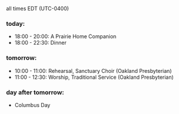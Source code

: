 all times EDT (UTC-0400)

### today:

* 18:00 - 20:00: A Prairie Home Companion
* 18:00 - 22:30: Dinner 

### tomorrow:

* 10:00 - 11:00: Rehearsal, Sanctuary Choir (Oakland Presbyterian)
* 11:00 - 12:30: Worship, Traditional Service (Oakland Presbyterian)

### day after tomorrow:

* Columbus Day
